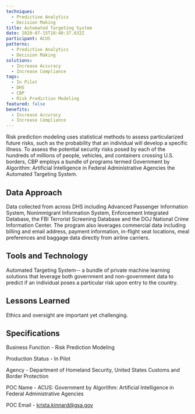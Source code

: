```yaml
---
techniques:
  - Predictive Analytics
  - Decision Making
title: Automated Targeting System
date: 2020-07-15T18:40:37.032Z
participant: ACUS
patterns:
  - Predictive Analytics
  - Decision Making
solutions:
  - Increase Accuracy
  - Increase Compliance
tags:
  - In Pilot
  - DHS
  - CBP
  - Risk Prediction Modeling
featured: false
benefits:
  - Increase Accuracy
  - Increase Compliance
---
```

Risk prediction modeling uses statistical methods to assess particularized future risks, such as the probability that an individual will develop a specific illness. To assess the potential security risks posed by each of the hundreds of millions of people, vehicles, and containers crossing U.S. borders, CBP employs a bundle of programs termed Government by Algorithm: Artificial Intelligence in Federal Administrative Agencies the Automated Targeting System.

## Data Approach

Data collected from across DHS including Advanced Passenger Information System, Nonimmigrant Information System, Enforcement Integrated Database, the FBI Terrorist Screening Database and the DOJ National Crime Information Center. The program also leverages commercial data including billing and email address, payment information, in-flight seat locations, meal preferences and baggage data directly from airline carriers.

## Tools and Technology

Automated Targeting System-- a bundle of private machine learning solutions that leverage both government and non-government data to predict if an individual poses a particular risk upon entry to the country.

## Lessons Learned

Ethics and oversight are important yet challenging.

## Specifications

Business Function - Risk Prediction Modeling

Production Status - In Pilot

Agency - Department of Homeland Security, United States Customs and Border Protection

POC Name - ACUS: Government by Algorithm: Artificial Intelligence in Federal Administrative Agencies

POC Email - krista.kinnard@gsa.gov